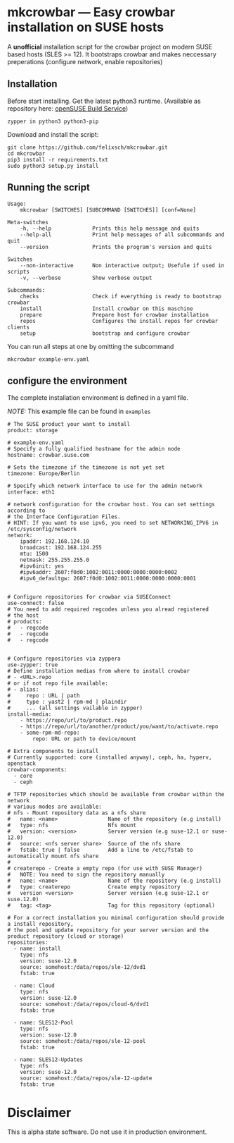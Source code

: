# mkcrowbar — Easy crowbar installation on SUSE hosts
A __unofficial__ installation script for the crowbar project on modern SUSE based hosts (SLES >= 12).
It bootstraps crowbar and makes neccessary preperations (configure network, enable repositories)

## Installation
Before start installing. Get the latest python3 runtime. (Available as repository here: [openSUSE Build Service](http://download.opensuse.org/repositories/devel:/languages:/python3/))

    zypper in python3 python3-pip

Download and install the script:

    git clone https://github.com/felixsch/mkcrowbar.git
    cd mkcrowbar
    pip3 install -r requirements.txt
    sudo python3 setup.py install
    
## Running the script
```
Usage:
    mkcrowbar [SWITCHES] [SUBCOMMAND [SWITCHES]] [conf=None]

Meta-switches
    -h, --help             Prints this help message and quits
    --help-all             Print help messages of all subcommands and quit
    --version              Prints the program's version and quits

Switches
    --non-interactive      Non interactive output; Usefule if used in scripts
    -v, --verbose          Show verbose output

Subcommands:
    checks                 Check if everything is ready to bootstrap crowbar
    install                Install crowbar on this maschine
    prepare                Prepare host for crowbar installation
    repos                  Configures the install repos for crowbar clients
    setup                  bootstrap and configure crowbar
```
You can run all steps at one by omitting the subcommand

    mkcrowbar example-env.yaml



## configure the environment
The complete installation environment is defined in a yaml file.

_NOTE:_ This example file can be found in `examples`

```
# The SUSE product your want to install
product: storage

# example-env.yaml
# Specify a fully qualified hostname for the admin node
hostname: crowbar.suse.com

# Sets the timezone if the timezone is not yet set
timezone: Europe/Berlin

# Specify which network interface to use for the admin network
interface: eth1

# network configuration for the crowbar host. You can set settings according to
# the Interface Configuration Files. 
# HINT: If you want to use ipv6, you need to set NETWORKING_IPV6 in /etc/sysconfig/network
network:
    ipaddr: 192.168.124.10                      
    broadcast: 192.168.124.255
    mtu: 1500
    netmask: 255.255.255.0
    #ipv6init: yes
    #ipv6addr: 2607:f0d0:1002:0011:0000:0000:0000:0002
    #ipv6_defaultgw: 2607:f0d0:1002:0011:0000:0000:0000:0001


# Configure repositories for crowbar via SUSEConnect
use-connect: false
# You need to add required regcodes unless you alread registered
# the host
# products:
#   - regcode
#   - regcode
#   - regcode


# Configure repositories via zyppera
use-zypper: true
# Define installation medias from where to install crowbar
# - <URL>.repo
# or if not repo file available:
# - alias:
#     repo : URL | path
#     type : yast2 | rpm-md | plaindir
#     ... (all settings vailable in zypper)
install-media:
    - https://repo/url/to/product.repo
    - https://repo/url/to/another/product/you/want/to/activate.repo
    - some-rpm-md-repo:
        repo: URL or path to device/mount

# Extra components to install
# Currently supported: core (installed anyway), ceph, ha, hyperv, openstack
crowbar-components:
  - core
  - ceph

# TFTP repositories which should be available from crowbar within the network
# various modes are available:
# nfs - Mount repository data as a nfs share
#   name: <name>                Name of the repository (e.g install)
#   type: nfs                   Nfs mount
#   version: <version>          Server version (e.g suse-12.1 or suse-12.0)
#   source: <nfs server share>  Source of the nfs share
#   fstab: true | false         Add a line to /etc/fstab to automatically mount nfs share
#
# createrepo - Create a empty repo (for use with SUSE Manager)
#   NOTE: You need to sign the repository manually
#   name: <name>                Name of the repository (e.g install)
#   type: createrepo            Create empty repository
#   version <version>           Server version (e.g suse-12.1 or suse.12.0)
#   tag: <tag>                  Tag for this repository (optional)

# For a correct installation you minimal configuration should provide a install repository,
# the pool and update repository for your server version and the product repository (cloud or storage)
repositories:
  - name: install
    type: nfs
    version: suse-12.0
    source: somehost:/data/repos/sle-12/dvd1
    fstab: true

  - name: Cloud
    type: nfs
    version: suse-12.0
    source: somehost:/data/repos/cloud-6/dvd1
    fstab: true

  - name: SLES12-Pool
    type: nfs
    version: suse-12.0
    source: somehost:/data/repos/sle-12-pool
    fstab: true

  - name: SLES12-Updates
    type: nfs
    version: suse-12.0
    source: somehost:/data/repos/sle-12-update
    fstab: true
```

# Disclaimer
This is alpha state software. Do not use it in production environment.

